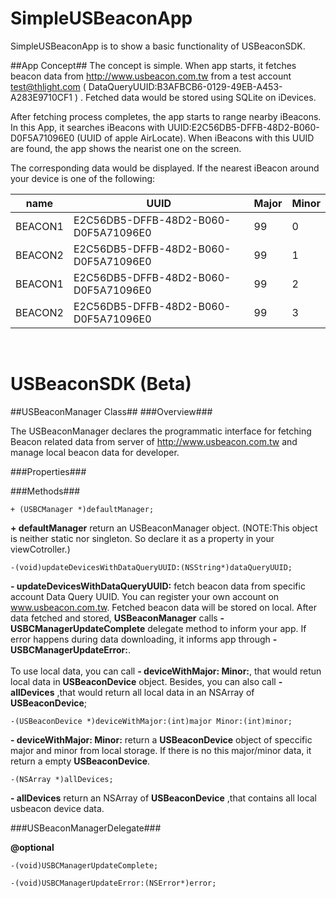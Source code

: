 SimpleUSBeaconApp
=================

SimpleUSBeaconApp is to show a basic functionality of USBeaconSDK. 

##App Concept##
The concept is simple. When app starts, it fetches beacon data from http://www.usbeacon.com.tw from a test account test@thlight.com ( DataQueryUUID:B3AFBCB6-0129-49EB-A453-A283E9710CF1 ) . Fetched data would be stored using SQLite on iDevices.
<br>

After fetching process completes, the app starts to range nearby iBeacons. In this App, it searches iBeacons with UUID:E2C56DB5-DFFB-48D2-B060-D0F5A71096E0 (UUID of apple AirLocate). When iBeacons with this UUID are found, the app shows the nearist one on the screen.
<br>

The corresponding data would be displayed.  If the nearest iBeacon around your device is one of the following:
<br>


|   name   | UUID | Major | Minor |
| ------------- | ------------- | ------------- |  ------------- |
| BEACON1  | E2C56DB5-DFFB-48D2-B060-D0F5A71096E0 | 99 | 0 |
| BEACON2  | E2C56DB5-DFFB-48D2-B060-D0F5A71096E0 | 99 | 1 |
| BEACON1  | E2C56DB5-DFFB-48D2-B060-D0F5A71096E0 | 99 | 2 |
| BEACON2  | E2C56DB5-DFFB-48D2-B060-D0F5A71096E0 | 99 | 3 |


<br>

USBeaconSDK (Beta)
=================

##USBeaconManager Class##
###Overview###

The USBeaconManager declares the programmatic interface for fetching Beacon related data from server of http://www.usbeacon.com.tw and manage local beacon data for developer.


###Properties###

###Methods###
```objc
+ (USBCManager *)defaultManager;
```
**+ defaultManager** return an USBeaconManager object. (NOTE:This object is neither static nor singleton. So declare it as a property in your viewCotroller.)

```objc
-(void)updateDevicesWithDataQueryUUID:(NSString*)dataQueryUUID;
```
**- updateDevicesWithDataQueryUUID:** fetch beacon data from specific account Data Query UUID. You can register your own account on www.usbeacon.com.tw. Fetched beacon data will be stored on local. After data fetched and stored, **USBeaconManager** calls **-USBCManagerUpdateComplete** delegate method to inform your app. If error happens during data downloading, it informs app through  **- USBCManagerUpdateError:**. <br><br>
To use local data, you can call **- deviceWithMajor: Minor:**, that would retun local data in **USBeaconDevice** object. Besides, you can also call **- allDevices** ,that would return all local data in an NSArray of **USBeaconDevice**;

```objc
-(USBeaconDevice *)deviceWithMajor:(int)major Minor:(int)minor;
```
**- deviceWithMajor: Minor:** return a **USBeaconDevice** object of speccific major and minor from local storage. If there is no this major/minor data, it return a empty **USBeaconDevice**.

```objc
-(NSArray *)allDevices;
```
**- allDevices** return an NSArray of **USBeaconDevice** ,that contains all local usbeacon device data.


###USBeaconManagerDelegate###

**@optional**
```objc
-(void)USBCManagerUpdateComplete;
```
```objc
-(void)USBCManagerUpdateError:(NSError*)error;
```
